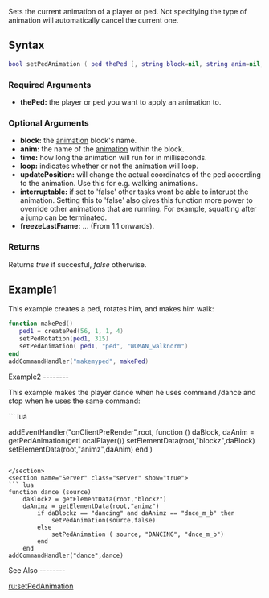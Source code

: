 Sets the current animation of a player or ped. Not specifying the type of animation will automatically cancel the current one.

Syntax
------

``` lua
bool setPedAnimation ( ped thePed [, string block=nil, string anim=nil, int time=-1, bool loop=true, bool updatePosition=true, bool interruptable=true, bool freezeLastFrame = true] )
```

### Required Arguments

-   **thePed:** the player or ped you want to apply an animation to.

### Optional Arguments

-   **block:** the [animation](/docs/animations.md "wikilink") block's name.
-   **anim:** the name of the [animation](/docs/animations.md "wikilink") within the block.
-   **time:** how long the animation will run for in milliseconds.
-   **loop:** indicates whether or not the animation will loop.
-   **updatePosition:** will change the actual coordinates of the ped according to the animation. Use this for e.g. walking animations.
-   **interruptable:** if set to 'false' other tasks wont be able to interupt the animation. Setting this to 'false' also gives this function more power to override other animations that are running. For example, squatting after a jump can be terminated.
-   **freezeLastFrame:** ... (From 1.1 onwards).

### Returns

Returns *true* if succesful, *false* otherwise.

Example1
--------

<section name="Server" class="server" show="true">
This example creates a ped, rotates him, and makes him walk:

``` lua
function makePed()
   ped1 = createPed(56, 1, 1, 4)
   setPedRotation(ped1, 315)
   setPedAnimation( ped1, "ped", "WOMAN_walknorm")
end
addCommandHandler("makemyped", makePed)
```

</section>
Example2
--------

This example makes the player dance when he uses command /dance and stop when he uses the same command:

<section name="Client" class="client" show="true">
``` lua

addEventHandler("onClientPreRender",root,
  function ()
    daBlock, daAnim = getPedAnimation(getLocalPlayer())
    setElementData(root,"blockz",daBlock)
    setElementData(root,"animz",daAnim)
  end )
```

</section>
<section name="Server" class="server" show="true">
``` lua
function dance (source)
    daBlockz = getElementData(root,"blockz")
    daAnimz = getElementData(root,"animz")
        if daBlockz == "dancing" and daAnimz == "dnce_m_b" then
            setPedAnimation(source,false)
        else
            setPedAnimation ( source, "DANCING", "dnce_m_b")
        end
    end
addCommandHandler("dance",dance)
```

</section>
See Also
--------

[ru:setPedAnimation](/docs/ru-setpedanimation.md "wikilink")
